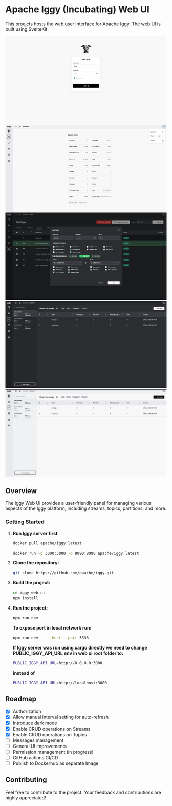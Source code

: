 # Apache Iggy (Incubating) Web UI

This proejcts hosts the web user interface for Apache Iggy. The web UI is built using SvelteKit.

![iggy](static/signIn.png)
![iggy](static/stats.png)
![iggy](static/permissions.png)
![iggy](static/streams.png)
![iggy](static/streamsLight.png)

## Overview

The Iggy Web UI provides a user-friendly panel for managing various aspects of the Iggy platform, including streams, topics, partitions, and more.

### Getting Started

1. **Run Iggy server first**

   ```sh
   docker pull apache/iggy:latest
   ```

   ```sh
   docker run -p 3000:3000 -p 8090:8090 apache/iggy:latest
   ```

1. **Clone the repository:**

   ```sh
   git clone https://github.com/apache/iggy.git
   ```

1. **Build the project:**

   ```sh
   cd iggy-web-ui
   npm install
   ```

1. **Run the project:**

   ```sh
   npm run dev
   ```

   **To expose port in local network run:**

   ```sh
   npm run dev -- --host --port 3333
   ```

   **If Iggy server was run using cargo directly we need to change PUBLIC_IGGY_API_URL env in web ui root folder to:**

   ```sh
   PUBLIC_IGGY_API_URL=http://0.0.0.0:3000
   ```

   **instead of**

   ```sh
   PUBLIC_IGGY_API_URL=http://localhost:3000
   ```

## Roadmap

- [x] Authorization
- [x] Allow manual interval setting for auto-refresh
- [x] Introduce dark mode
- [x] Enable CRUD operations on Streams
- [x] Enable CRUD operations on Topics
- [ ] Messages management
- [ ] General UI improvements
- [ ] Permission management (in progress)
- [ ] GitHub actions CI/CD
- [ ] Publish to Dockerhub as separate Image

## Contributing

Feel free to contribute to the project. Your feedback and contributions are highly appreciated!

